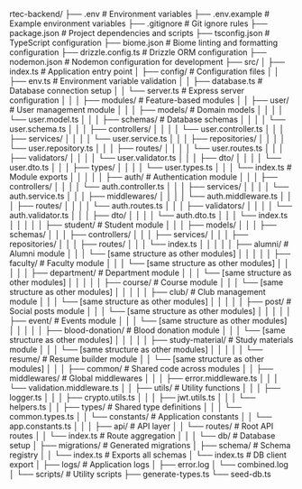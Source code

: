 rtec-backend/
├── .env                        # Environment variables
├── .env.example                # Example environment variables
├── .gitignore                  # Git ignore rules
├── package.json                # Project dependencies and scripts
├── tsconfig.json               # TypeScript configuration
├── biome.json                  # Biome linting and formatting configuration
├── drizzle.config.ts           # Drizzle ORM configuration
├── nodemon.json                # Nodemon configuration for development
├── src/
│   ├── index.ts                # Application entry point
│   ├── config/                 # Configuration files
│   │   ├── env.ts              # Environment variable validation
│   │   ├── database.ts         # Database connection setup
│   │   └── server.ts           # Express server configuration
│   │
│   ├── modules/                # Feature-based modules
│   │   ├── user/               # User management module
│   │   │   ├── models/         # Domain models
│   │   │   │   └── user.model.ts
│   │   │   ├── schemas/        # Database schemas
│   │   │   │   └── user.schema.ts
│   │   │   ├── controllers/
│   │   │   │   └── user.controller.ts
│   │   │   ├── services/
│   │   │   │   └── user.service.ts
│   │   │   ├── repositories/
│   │   │   │   └── user.repository.ts
│   │   │   ├── routes/
│   │   │   │   └── user.routes.ts
│   │   │   ├── validators/
│   │   │   │   └── user.validator.ts
│   │   │   ├── dto/
│   │   │   │   └── user.dto.ts
│   │   │   ├── types/
│   │   │   │   └── user.types.ts
│   │   │   └── index.ts        # Module exports
│   │   │
│   │   ├── auth/               # Authentication module
│   │   │   ├── controllers/
│   │   │   │   └── auth.controller.ts
│   │   │   ├── services/
│   │   │   │   └── auth.service.ts
│   │   │   ├── middlewares/
│   │   │   │   └── auth.middleware.ts
│   │   │   ├── routes/
│   │   │   │   └── auth.routes.ts
│   │   │   ├── validators/
│   │   │   │   └── auth.validator.ts
│   │   │   ├── dto/
│   │   │   │   └── auth.dto.ts
│   │   │   └── index.ts
│   │   │
│   │   ├── student/            # Student module
│   │   │   ├── models/
│   │   │   ├── schemas/
│   │   │   ├── controllers/
│   │   │   ├── services/
│   │   │   ├── repositories/
│   │   │   ├── routes/
│   │   │   └── index.ts
│   │   │
│   │   ├── alumni/             # Alumni module
│   │   │   └── [same structure as other modules]
│   │   │
│   │   ├── faculty/            # Faculty module
│   │   │   └── [same structure as other modules]
│   │   │
│   │   ├── department/         # Department module
│   │   │   └── [same structure as other modules]
│   │   │
│   │   ├── course/             # Course module
│   │   │   └── [same structure as other modules]
│   │   │
│   │   ├── club/               # Club management module
│   │   │   └── [same structure as other modules]
│   │   │
│   │   ├── post/               # Social posts module
│   │   │   └── [same structure as other modules]
│   │   │
│   │   ├── event/              # Events module
│   │   │   └── [same structure as other modules]
│   │   │
│   │   ├── blood-donation/     # Blood donation module
│   │   │   └── [same structure as other modules]
│   │   │
│   │   ├── study-material/     # Study materials module
│   │   │   └── [same structure as other modules]
│   │   │
│   │   └── resume/             # Resume builder module
│   │       └── [same structure as other modules]
│   │
│   ├── common/                 # Shared code across modules
│   │   ├── middlewares/        # Global middlewares
│   │   │   ├── error.middleware.ts
│   │   │   └── validation.middleware.ts
│   │   ├── utils/              # Utility functions
│   │   │   ├── logger.ts
│   │   │   ├── crypto.utils.ts
│   │   │   ├── jwt.utils.ts
│   │   │   └── helpers.ts
│   │   ├── types/              # Shared type definitions
│   │   │   └── common.types.ts
│   │   └── constants/          # Application constants
│   │       └── app.constants.ts
│   │
│   ├── api/                    # API layer
│   │   └── routes/             # Root API routes
│   │       └── index.ts        # Route aggregation
│   │
│   └── db/                     # Database setup
│       ├── migrations/         # Generated migrations
│       ├── schema/             # Schema registry
│       │   └── index.ts        # Exports all schemas
│       └── index.ts            # DB client export
│
├── logs/                       # Application logs
│   ├── error.log
│   └── combined.log
│
└── scripts/                    # Utility scripts
    ├── generate-types.ts
    └── seed-db.ts